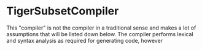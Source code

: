 # TigerSubsetCompiler
This "compiler" is not the compiler in a traditional sense and makes a lot of assumptions that will be listed down below. The compiler performs lexical and syntax analysis as required for generating code, however 
